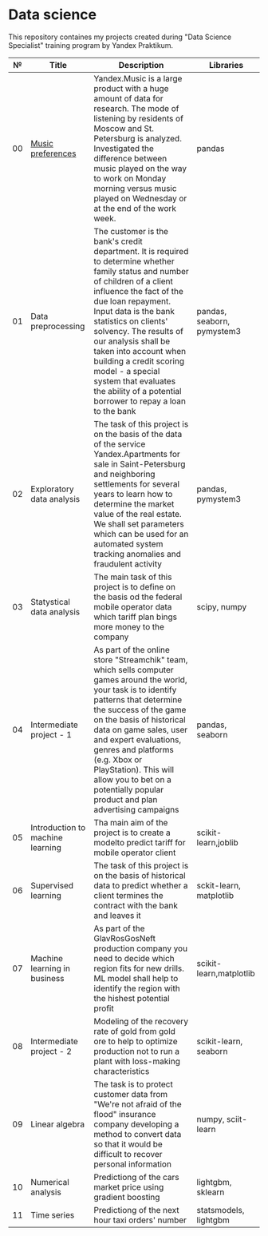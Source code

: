 # Data science

This repository containes my projects created during "Data Science Specialist" training program by Yandex Praktikum.

|№|Title|Description|Libraries|
|---|-----------|---------------------|----------|
|00|[Music preferences](00_musical_preferences.ipynb)| Yandex.Music is a large product with a huge amount of data for research. The mode of listening by residents of Moscow and St. Petersburg is analyzed. Investigated the difference between music played on the way to work on Monday morning versus music played on Wednesday or at the end of the work week.|pandas|
|01|Data preprocessing|The customer is the bank's credit department. It is required to determine whether family status and number of children of a client influence the fact of the due loan repayment. Input data is the bank statistics on clients' solvency. The results of our analysis shall be taken into account when building a credit scoring model - a special system that evaluates the ability of a potential borrower to repay a loan to the bank |pandas, seaborn, pymystem3|
|02|Exploratory data analysis| The task of this project is on the basis of the data of the service Yandex.Apartments for sale in Saint-Petersburg and neighboring settlements for several years to learn how to determine the market value of the real estate. We shall set parameters which can be used for an automated system tracking anomalies and fraudulent activity|pandas, pymystem3|
|03|Statystical data analysis|The main task of this project is to define on the basis od the federal mobile operator data which tariff plan bings more money to the company|scipy, numpy|
|04|Intermediate project - 1|As part of the online store "Streamchik" team, which sells computer games around the world, your task is to identify patterns that determine the success of the game on the basis of historical data on game sales, user and expert evaluations, genres and platforms (e.g. Xbox or PlayStation). This will allow you to bet on a potentially popular product and plan advertising campaigns|pandas, seaborn|
|05|Introduction to machine learning|Tha main aim of the project is to create a modelto predict tariff for mobile operator client|scikit-learn,joblib|
|06|Supervised learning|The task of this project is on the basis of historical data to predict whether a client termines the contract with the bank and leaves it|sckit-learn, matplotlib|
|07|Machine learning in business|As part of the GlavRosGosNeft production company you need to decide which region fits for new drills. ML model shall help to identify the region with the hishest potential profit|scikit-learn,matplotlib|
|08|Intermediate project - 2| Modeling of the recovery rate of gold from gold ore to help to optimize production not to run a plant with loss-making characteristics| scikit-learn, seaborn|
|09|Linear algebra|The task is to protect customer data from "We're not afraid of the flood" insurance company developing a method to convert data so that it would be difficult to recover personal information|numpy, sciit-learn|
|10|Numerical analysis|Predictiong of the cars market price using gradient boosting|lightgbm, sklearn|
|11|Time series|Predictiong of the next hour taxi orders' number|statsmodels, lightgbm| 


